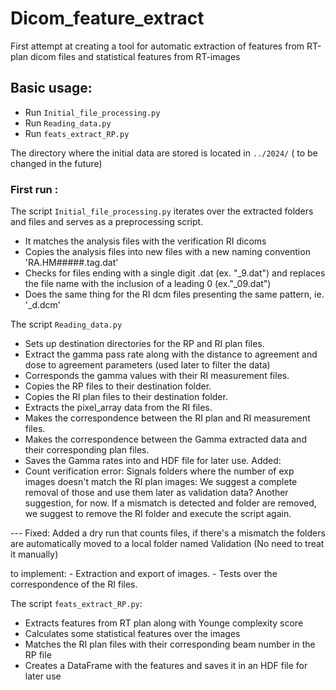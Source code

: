 # Dicom_feature_extract
First attempt at creating a tool for automatic extraction of features from RT-plan dicom files and statistical features from RT-images 

## Basic usage: 
- Run `Initial_file_processing.py`
- Run `Reading_data.py`
- Run `feats_extract_RP.py`

The directory where the initial data are stored is located in `../2024/` ( to be changed in the future) 

### First run : 
The script `Initial_file_processing.py` iterates over the extracted folders and files and serves as a preprocessing script. 
- It matches the analysis files with the verification RI dicoms
- Copies the analysis files into new files with a new naming convention 'RA.HM#####.tag.dat'
- Checks for files ending with a single digit .dat (ex. "_9.dat") and replaces the file name with the inclusion of a leading 0 (ex."_09.dat")
- Does the same thing for the RI dcm files presenting the same pattern, ie. '_d.dcm'

The script `Reading_data.py` 
- Sets up destination directories for the RP and RI plan files.
- Extract the gamma pass rate along with the distance to agreement and dose to agreement parameters (used later to filter the data)
- Corresponds the gamma values with their RI measurement files.
- Copies the RP files to their destination folder.
- Copies the RI plan files to their destination folder. 
- Extracts the pixel_array data from the RI files. 
- Makes the correspondence between the RI plan and RI measurement files.
- Makes the correspondence between the Gamma extracted data and their corresponding plan files. 
- Saves the Gamma rates into and HDF file for later use.
Added: 
- Count verification error: Signals folders where the number of exp images doesn't match the RI plan images: We suggest a complete removal of those and use them later as validation data? 
Another suggestion, for now. If a mismatch is detected and folder are removed, we suggest to remove the RI folder and execute the script again.

--- Fixed: 
    Added a dry run that counts files, if there's a mismatch the folders are automatically moved to a local folder named Validation (No need to treat it manually)

to implement: 
    - Extraction and export of images.
    - Tests over the correspondence of the RI files. 


The script `feats_extract_RP.py`:
- Extracts features from RT plan along with Younge complexity score
- Calculates some statistical features over the images  
- Matches the RI plan files with their corresponding beam number in the RP file
- Creates a DataFrame with the features and saves it in an HDF file for later use